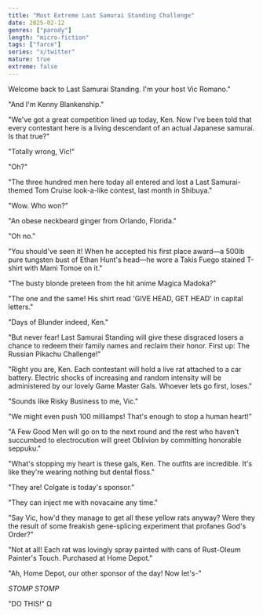 ```yaml
---
title: "Most Extreme Last Samurai Standing Challenge"
date: 2025-02-12
genres: ["parody"]
length: "micro-fiction"
tags: ["farce"]
series: "x/twitter"
mature: true
extreme: false
---
```

Welcome back to Last Samurai Standing. I'm your host Vic Romano."

"And I'm Kenny Blankenship."

"We've got a great competition lined up today, Ken. Now I've been told that every contestant here is a living descendant of an actual Japanese samurai. Is that true?"

"Totally wrong, Vic!"

"Oh?"

"The three hundred men here today all entered and lost a Last Samurai-themed Tom Cruise look-a-like contest, last month in Shibuya."

"Wow. Who won?"

"An obese neckbeard ginger from Orlando, Florida."

"Oh no."

"You should've seen it! When he accepted his first place award—a 500lb pure tungsten bust of Ethan Hunt's head—he wore a Takis Fuego stained T-shirt with Mami Tomoe on it."

"The busty blonde preteen from the hit anime Magica Madoka?"

"The one and the same! His shirt read 'GIVE HEAD, GET HEAD' in capital letters."

"Days of Blunder indeed, Ken."

"But never fear! Last Samurai Standing will give these disgraced losers a chance to redeem their family names and reclaim their honor. First up: The Russian Pikachu Challenge!"

"Right you are, Ken. Each contestant will hold a live rat attached to a car battery. Electric shocks of increasing and random intensity will be administered by our lovely Game Master Gals. Whoever lets go first, loses."

"Sounds like Risky Business to me, Vic."

"We might even push 100 milliamps! That's enough to stop a human heart!"

"A Few Good Men will go on to the next round and the rest who haven't succumbed to electrocution will greet Oblivion by committing honorable seppuku."

"What's stopping my heart is these gals, Ken. The outfits are incredible. It's like they're wearing nothing but dental floss."

"They are! Colgate is today's sponsor."

"They can inject me with novacaine any time."

"Say Vic, how'd they manage to get all these yellow rats anyway? Were they the result of some freakish gene-splicing experiment that profanes God's Order?"

"Not at all! Each rat was lovingly spray painted with cans of Rust-Oleum Painter's Touch. Purchased at Home Depot."

"Ah, Home Depot, our other sponsor of the day! Now let's-"

*STOMP STOMP*

"DO THIS!" Ω